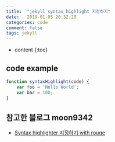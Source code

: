 ```yaml
---
title:  "jekyll syntax highlight 지정하기"
date:   2019-01-05 20:32:29
categories: code
comment: false
tags: jekyll
---
```

* content
{:toc}

## code example
``` javascript
function syntaxHighlight(code) {
	var foo = 'Hello World';
	var bar = 100;
}
```

## 참고한 블로그 moon9342
* [Syntax highlighter 지정하기 with rouge](https://moon9342.github.io/jekyll-rouge)
